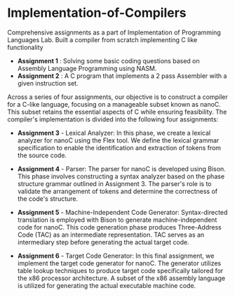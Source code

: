 # Implementation-of-Compilers
Comprehensive assignments as a part of Implementation of Programming Languages Lab. Built a compiler from scratch implementing C like functionality

* **Assignment 1** : Solving some basic coding questions based on Assembly Language Programming using NASM. 
* **Assignment 2** : A C program that implements a 2 pass Assembler with a given instruction set.

Across a series of four assignments, our objective is to construct a compiler for a C-like language, focusing on a manageable subset known as nanoC. This subset retains the essential aspects of C while ensuring feasibility. The compiler's implementation is divided into the following four assignments:

* **Assignment 3** - Lexical Analyzer: In this phase, we create a lexical analyzer for nanoC using the Flex tool. We define the lexical grammar specification to enable the identification and extraction of tokens from the source code.

* **Assignment 4** - Parser: The parser for nanoC is developed using Bison. This phase involves constructing a syntax analyzer based on the phase structure grammar outlined in Assignment 3. The parser's role is to validate the arrangement of tokens and determine the correctness of the code's structure.

* **Assignment 5** - Machine-Independent Code Generator: Syntax-directed translation is employed with Bison to generate machine-independent code for nanoC. This code generation phase produces Three-Address Code (TAC) as an intermediate representation. TAC serves as an intermediary step before generating the actual target code.

* **Assignment 6** - Target Code Generator: In this final assignment, we implement the target code generator for nanoC. The generator utilizes table lookup techniques to produce target code specifically tailored for the x86 processor architecture. A subset of the x86 assembly language is utilized for generating the actual executable machine code.
